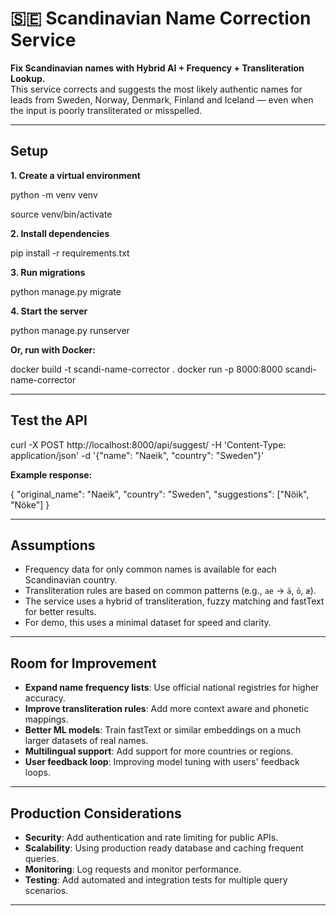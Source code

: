 # 🇸🇪 Scandinavian Name Correction Service

**Fix Scandinavian names with Hybrid AI + Frequency + Transliteration Lookup.**  
This service corrects and suggests the most likely authentic names for leads from Sweden, Norway, Denmark, Finland and Iceland — even when the input is poorly transliterated or misspelled.

---

## Setup

**1. Create a virtual environment**

python -m venv venv

source venv/bin/activate

**2. Install dependencies**

pip install -r requirements.txt

**3. Run migrations**

python manage.py migrate

**4. Start the server**

python manage.py runserver

**Or, run with Docker:**

docker build -t scandi-name-corrector .
docker run -p 8000:8000 scandi-name-corrector

---

## Test the API

curl -X POST http://localhost:8000/api/suggest/
-H 'Content-Type: application/json'
-d '{"name": "Naeik", "country": "Sweden"}'

**Example response:**

{
"original_name": "Naeik",
"country": "Sweden",
"suggestions": ["Nöik", "Nöke"]
}

---

## Assumptions

- Frequency data for only common names is available for each Scandinavian country.
- Transliteration rules are based on common patterns (e.g., `ae` → `ä`, `ö`, `æ`).
- The service uses a hybrid of transliteration, fuzzy matching and fastText for better results.
- For demo, this uses a minimal dataset for speed and clarity.

---

## Room for Improvement

- **Expand name frequency lists**: Use official national registries for higher accuracy.
- **Improve transliteration rules**: Add more context aware and phonetic mappings.
- **Better ML models**: Train fastText or similar embeddings on a much larger datasets of real names.
- **Multilingual support**: Add support for more countries or regions.
- **User feedback loop**: Improving model tuning with users' feedback loops.

---

## Production Considerations

- **Security**: Add authentication and rate limiting for public APIs.
- **Scalability**: Using production ready database and caching frequent queries.
- **Monitoring**: Log requests and monitor performance.
- **Testing**: Add automated and integration tests for multiple query scenarios.

---
